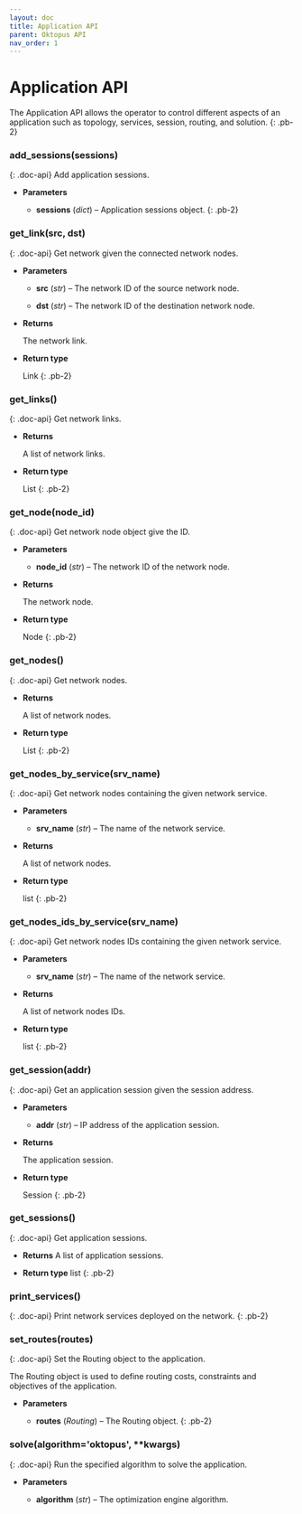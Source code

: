 ```yaml
---
layout: doc
title: Application API
parent: Oktopus API
nav_order: 1
---
```


# Application API

The Application API allows the operator to control different aspects of an application such as topology, services, session, routing, and solution.
{: .pb-2}


### add_sessions(sessions)
{: .doc-api}
Add application sessions. 

* **Parameters** 

    * **sessions** (*dict*) – Application sessions object. 
{: .pb-2}


### get_link(src, dst)
{: .doc-api}
Get network given the connected network nodes.


* **Parameters**

    
    * **src** (*str*) – The network ID of the source network node.


    * **dst** (*str*) – The network ID of the destination network node.



* **Returns**

    The network link.



* **Return type**

    Link
{: .pb-2}

### get_links()
{: .doc-api}
Get network links.


* **Returns**

    A list of network links.



* **Return type**

    List
{: .pb-2}

### get_node(node_id)
{: .doc-api}
Get network node object give the ID.


* **Parameters**

    * **node_id** (*str*) – The network ID of the network node.



* **Returns**

    The network node.



* **Return type**

    Node
{: .pb-2}

### get_nodes()
{: .doc-api}
Get network nodes.


* **Returns**

    A list of network nodes.



* **Return type**

    List
{: .pb-2}

### get_nodes_by_service(srv_name)
{: .doc-api}
Get network nodes containing the given network service.


* **Parameters**

    * **srv_name** (*str*) – The name of the network service.



* **Returns**

    A list of network nodes.



* **Return type**

    list
{: .pb-2}

### get_nodes_ids_by_service(srv_name)
{: .doc-api}
Get network nodes IDs containing the given network service.


* **Parameters**

    * **srv_name** (*str*) – The name of the network service.



* **Returns**

    A list of network nodes IDs.



* **Return type**

    list
{: .pb-2}

### get_session(addr)
{: .doc-api}
Get an application session given the session address.


* **Parameters**

    * **addr** (*str*) – IP address of the application session.



* **Returns**

    The application session.



* **Return type**

    Session
{: .pb-2}

### get_sessions()
{: .doc-api}
Get application sessions.


* **Returns**
     A list of application sessions.

* **Return type**
    list
{: .pb-2}

### print_services()
{: .doc-api}
Print network services deployed on the network.
{: .pb-2}


### set_routes(routes)
{: .doc-api}
Set the Routing object to the application.

The Routing object is used to define routing costs, constraints and objectives of the application.


* **Parameters**

    * **routes** (*Routing*) – The Routing object.
{: .pb-2}

### solve(algorithm='oktopus', **kwargs)
{: .doc-api}
Run the specified algorithm to solve the application.


* **Parameters**

    * **algorithm** (*str*) – The optimization engine algorithm.
